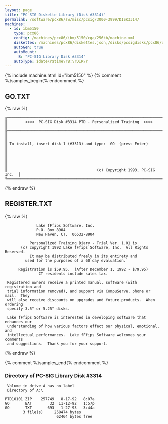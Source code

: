 ```yaml
---
layout: page
title: "PC-SIG Diskette Library (Disk #3314)"
permalink: /software/pcx86/sw/misc/pcsig/3000-3999/DISK3314/
machines:
  - id: ibm5150
    type: pcx86
    config: /machines/pcx86/ibm/5150/cga/256kb/machine.xml
    diskettes: /machines/pcx86/diskettes.json,/disks/pcsigdisks/pcx86/diskettes.json
    autoGen: true
    autoMount:
      B: "PC-SIG Library Disk #3314"
    autoType: $date\r$time\rB:\rDIR\r
---
```


{% include machine.html id="ibm5150" %}
{% comment %}samples_begin{% endcomment %}

## GO.TXT

{% raw %}
```
╔═════════════════════════════════════════════════════════════════════════╗
║        <<<<  PC-SIG Disk #3314 PTD - Personalized Training  >>>>        ║
╠═════════════════════════════════════════════════════════════════════════╣
║                                                                         ║
║ To install, insert disk 1 (#3313) and type:  GO  (press Enter)          ║
║                                                                         ║
║                                                                         ║
║                                        (c) Copyright 1993, PC-SIG Inc.  ║
╚═════════════════════════════════════════════════════════════════════════╝
```
{% endraw %}

## REGISTER.TXT

{% raw %}
```
			  Lake fFfips Software, Inc.
			  P.O. Box 8904
			  New Haven, CT.  06532-8904
			
	       Personalized Training Diary - Trial Ver. 1.01 is
       (c) copyright 1992 Lake fFfips Software, Inc.  All Rights Reserved.
	       It may be distributed freely in its entirety and
		 used for the purposes of a 60 day evaluation.  
		
	  Registration is $59.95.  (After December 1, 1992 - $79.95)
		       CT residents include sales tax.
		
 Registered owners receive a printed manual, software (with registration and 
 trial information removed), and support via CompuServe, phone or mail.  They 
 will also receive discounts on upgrades and future products.  When ordering 
 specify 3.5" or 5.25" disks.

 Lake fFfips Software is interested in developing software that enhances our
 understanding of how various factors effect our physical, emotional, and 
 intellectual performances.  Lake fFfips Software welcomes your comments 
 and suggestions.  Thank you for your support.
```
{% endraw %}

{% comment %}samples_end{% endcomment %}

### Directory of PC-SIG Library Disk #3314

     Volume in drive A has no label
     Directory of A:\

    PTD10101 ZIP    257749   8-17-92   8:07a
    GO       BAT        32  11-12-92   1:57p
    GO       TXT       693   1-27-93   3:44a
            3 file(s)     258474 bytes
                           62464 bytes free
